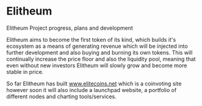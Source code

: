 # Elitheum
Elitheum Project progress, plans and development

Elitheum aims to become the first token of its kind, which builds it's ecosystem as a means of generating revenue which will be injected into further development and also buying and burning its own tokens.
This will continually increase the price floor and also the liquidity pool, meaning that even without new investors Elitheum will slowly grow and become more stable in price.

So far Elitheum has built www.elitecoins.net which is a coinvoting site however soon it will also include a launchpad website, a portfolio of different nodes and  charting tools/services.

